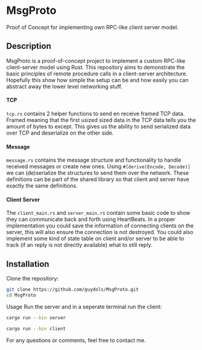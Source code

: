# MsgProto

Proof of Concept for implementing own RPC-like client server model.

## Description

MsgProto is a proof-of-concept project to implement a custom RPC-like client-server model using Rust. This repository aims to demonstrate the basic principles of remote procedure calls in a client-server architecture. Hopefully this show how simple the setup can be and how easily you can abstract away the lower level networking stuff.

#### TCP
```tcp.rs``` contains 2 helper functions to send en receive framed TCP data.
Framed meaning that the first usized sized data in the TCP data tells you the amount of bytes to except.
This gives us the ability to send serialized data over TCP and deserialize on the other side.

#### Message
```message.rs``` contains the message structure and functionality to handle received messages or create new ones.
Using ```#[derive(Encode, Decode)]``` we can (de)serialize the structures to send them over the network.
These definitions can be part of the shared library so that client and server have exactly the same definitions.

#### Client Server
The ```client_main.rs``` and ```server_main.rs``` contain some basic code to show they can communicate back and forth using HeartBeats.
In a proper implementation you could save the information of connecting clients on the server, this will also ensure the connection is not destroyed.
You could also implement some kind of state table on client and/or server to be able to track (if an reply is not directly available) what to still reply.

## Installation

Clone the repository:
```bash
git clone https://github.com/guydols/MsgProto.git
cd MsgProto
```

Usage
Run the server and in a seperate terminal run the client:
```bash
cargo run --bin server

cargo run --bin client
```


For any questions or comments, feel free to contact me.
